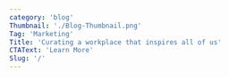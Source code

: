 ```yaml
---
category: 'blog'
Thumbnail: './Blog-Thumbnail.png'
Tag: 'Marketing'
Title: 'Curating a workplace that inspires all of us'
CTAText: 'Learn More'
Slug: '/'
---
```

